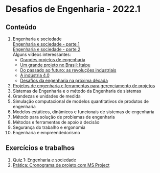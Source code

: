 # Desafios de Engenharia - 2022.1

## Conteúdo   

1. Engenharia e sociedade   
[Engenharia e sociedade - parte 1](des_aulas/des_engenharia-sociedade.pdf)  
[Engenharia e sociedade - parte 2](des_aulas/des_engenharia-sociedade-2.pdf)  
Alguns vídeos interessantes:  
   - [Grandes projetos de engenharia](https://www.youtube.com/watch?v=gU485CESr4k)  
   - [Um grande projeto no Brasil: Itaipu](https://www.youtube.com/watch?v=9uIaa2eOxhc)  
   - [Do passado ao futuro: as revoluções industriais](https://youtu.be/urq74GM5smg)  
   - [A indústria 4.0](https://youtu.be/RPC7yo99Nxs)  
   - [Desafios da engenharia na próxima década](https://www.youtube.com/watch?v=kH96qhxfCpg)  
4.  [Projetos de engenharia e ferramentas para gerenciamento de projetos](des_aulas/des_gerencia_projetos.pdf)
5.  Sistemas de Engenharia e o método da Engenharia de sistemas
6.  Grandezas e unidades de medida
7.  Simulação computacional de modelos quantitativos de produtos de engenharia 
8.  Modelos estáticos, dinâmicos e funcionais de sistemas de engenharia
9.  Método para solução de problemas de engenharia
10. Métodos e ferramentas de apoio à decisão 
11. Segurança do trabalho e ergonomia
12. Engenharia e empreendedorismo

## Exercícios e trabalhos

1. [Quiz 1: Engenharia e sociedade](https://docs.google.com/forms/d/e/1FAIpQLSehC8uYUdJ2myPz-k1E3LUkW-CoyKvS4nvrJaLe-yEBUQ3Dkw/viewform?usp=sf_link)
2. [Prática: Cronograma de projeto com MS Project](des_aulas/des_praticaProject.md) 
